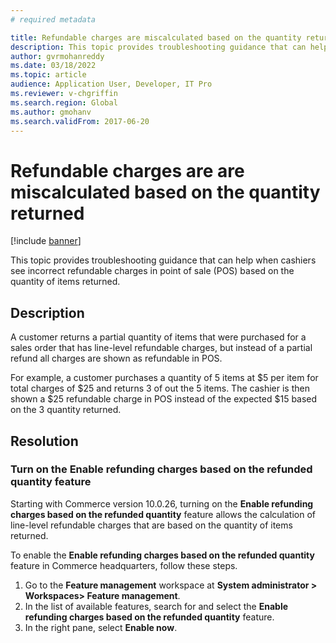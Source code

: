 ```yaml
---
# required metadata

title: Refundable charges are miscalculated based on the quantity returned
description: This topic provides troubleshooting guidance that can help when cashiers see incorrect refundable charges in point of sale (POS) based on the quantity of items returned.
author: gvrmohanreddy
ms.date: 03/18/2022
ms.topic: article
audience: Application User, Developer, IT Pro
ms.reviewer: v-chgriffin
ms.search.region: Global
ms.author: gmohanv
ms.search.validFrom: 2017-06-20
---
```


# Refundable charges are are miscalculated based on the quantity returned

[!include [banner](../../includes/banner.md)]

This topic provides troubleshooting guidance that can help when cashiers see incorrect refundable charges in point of sale (POS) based on the quantity of items returned.

## Description

A customer returns a partial quantity of items that were purchased for a sales order that has line-level refundable charges, but instead of a partial refund all charges are shown as refundable in POS.

For example, a customer purchases a quantity of 5 items at $5 per item for total charges of $25 and returns 3 of out the 5 items. The cashier is then shown a $25 refundable charge in POS instead of the expected $15 based on the 3 quantity returned.

## Resolution

### Turn on the Enable refunding charges based on the refunded quantity feature

Starting with Commerce version 10.0.26, turning on the **Enable refunding charges based on the refunded quantity** feature allows the calculation of line-level refundable charges that are based on the quantity of items returned.

To enable the **Enable refunding charges based on the refunded quantity** feature in Commerce headquarters, follow these steps.

1. Go to the **Feature management** workspace at **System administrator \> Workspaces\> Feature management**.
1. In the list of available features, search for and select the **Enable refunding charges based on the refunded quantity** feature. 
1. In the right pane, select **Enable now**. 


